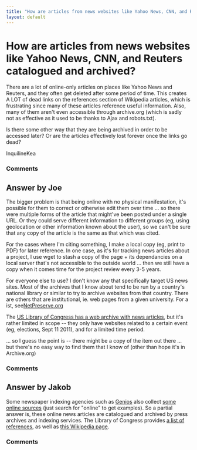 ```yaml
---
title: "How are articles from news websites like Yahoo News, CNN, and Reuters catalogued and archived?"
layout: default
---
```

How are articles from news websites like Yahoo News, CNN, and Reuters catalogued and archived?
=====================
There are a lot of online-only articles on places like Yahoo News and
Reuters, and they often get deleted after some period of time. This
creates A LOT of dead links on the references section of Wikipedia
articles, which is frustrating since many of these articles reference
useful information. Also, many of them aren't even accessible through
archive.org (which is sadly not as effective as it used to be thanks to
Ajax and robots.txt).

Is there some other way that they are being archived in order to be
accessed later? Or are the articles effectively lost forever once the
links go dead?

InquilineKea

### Comments ###


Answer by Joe
----------------
The bigger problem is that being online with no physical manifestation,
it's possible for them to correct or otherwise edit them over time ...
so there were multiple forms of the article that might've been posted
under a single URL. Or they could serve different information to
different groups (eg, using geolocation or other information known about
the user), so we can't be sure that any copy of the article is the same
as that which was cited.

For the cases where I'm citing something, I make a local copy (eg, print
to PDF) for later reference. In one case, as it's for tracking news
articles about a project, I use wget to stash a copy of the page + its
dependancies on a local server that's not accessible to the outside
world ... then we still have a copy when it comes time for the project
review every 3-5 years.

For everyone else to use? I don't know any that specifically target US
news sites. Most of the archives that I know about tend to be run by a
country's national library or similar to try to archive websites from
that country. There are others that are institutional, ie. web pages
from a given university. For a ist,
see[NetPreserve.org](http://netpreserve.org/about/archiveList.php)

The [US Library of Congress has a web archive with news
articles](http://lcweb2.loc.gov/diglib/lcwa/html/lcwa-home.html), but
it's rather limited in scope -- they only have websites related to a
certain event (eg, elections, Sept 11 2011), and for a limited time
period.

... so I guess the point is -- there might be a copy of the item out
there ... but there's no easy way to find them that I know of (other
than hope it's in Archive.org)

### Comments ###

Answer by Jakob
----------------
Some newspaper indexing agencies such as [Genios](http://www.genios.de/)
also collect [some online
sources](http://www.genios.de/quellenliste/Presse/alle) (just search for
"online" to get examples). So a partial answer is, these online news
articles are catalogued and archived by press archives and indexing
services. The Library of Congress provides [a list of
references](http://www.loc.gov/rr/news/oltitles.html), as well as [this
Wikipedia
page](http://en.wikipedia.org/wiki/List_of_online_newspaper_archives).

### Comments ###

